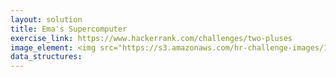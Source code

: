 ```yaml
---
layout: solution
title: Ema's Supercomputer
exercise_link: https://www.hackerrank.com/challenges/two-pluses
image_element: <img src="https://s3.amazonaws.com/hr-challenge-images/13512/1445025936-c0efcd64b6-plusss.png" title="plusss.png">
data_structures: 
---
```

